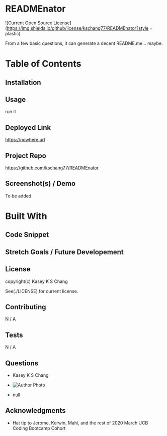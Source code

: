 
# READMEnator

![Current Open Source License](https://img.shields.io/github/license/kschang77/READMEnator?style = plastic)

  From a few basic questions, it can generate a decent README.me... maybe. 

# Table of Contents


## Installation

## Usage

  run it


## Deployed Link

  https://nowhere.url


## Project Repo

  https://github.com/kschang77/READMEnator


## Screenshot(s) / Demo

  To be added. 


# Built With



## Code Snippet



## Stretch Goals / Future Developement




## License

  copyright(c) Kasey K S Chang

  See(./LICENSE) for current license.


## Contributing

N / A


## Tests

N / A

## Questions

  * Kasey K S Chang

  * ![Author Photo](https://avatars1.githubusercontent.com/u/15042541?v=4)

  * null



## Acknowledgments

  * Hat tip to Jerome, Kerwin, Mahi, and the rest of 2020 March UCB Coding Bootcamp Cohort
    